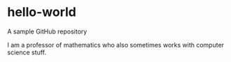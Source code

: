 hello-world
===========

A sample GitHub repository

I am a professor of mathematics who also sometimes works with computer science stuff.
